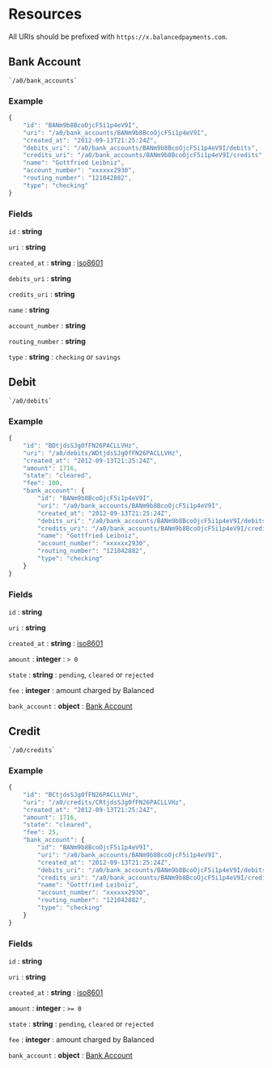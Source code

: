 # Resources

All URIs should be prefixed with `https://x.balancedpayments.com`.

## Bank Account

    `/a0/bank_accounts`

### Example

```javascript
{
    "id": "BANm9b8BcoOjcF5i1p4eV9I",
    "uri": "/a0/bank_accounts/BANm9b8BcoOjcF5i1p4eV9I",
    "created_at": "2012-09-13T21:25:24Z",
    "debits_uri": "/a0/bank_accounts/BANm9b8BcoOjcF5i1p4eV9I/debits",
    "credits_uri": "/a0/bank_accounts/BANm9b8BcoOjcF5i1p4eV9I/credits",
    "name": "Gottfried Leibniz",
    "account_number": "xxxxxx2930",
    "routing_number": "121042882",
    "type": "checking"
}
```

### Fields

`id`
: **string**

`uri`
: **string**

`created_at`
: **string**
: [iso8601](http://en.wikipedia.org/wiki/Iso8601)

`debits_uri`
: **string**

`credits_uri`
: **string**

`name`
: **string**

`account_number`
: **string**

`routing_number`
: **string**

`type`
: **string**
: `checking` or `savings`


## Debit

    `/a0/debits`

### Example

```javascript
{
    "id": "BDtjdsSJg0fFN26PACLLVHz",
    "uri": "/a0/debits/WDtjdsSJg0fFN26PACLLVHz",
    "created_at": "2012-09-13T21:25:24Z",
    "amount": 1716,
    "state": "cleared",
    "fee": 100,
    "bank_account": {
        "id": "BANm9b8BcoOjcF5i1p4eV9I",
        "uri": "/a0/bank_accounts/BANm9b8BcoOjcF5i1p4eV9I",
        "created_at": "2012-09-13T21:25:24Z",
        "debits_uri": "/a0/bank_accounts/BANm9b8BcoOjcF5i1p4eV9I/debits",
        "credits_uri": "/a0/bank_accounts/BANm9b8BcoOjcF5i1p4eV9I/credits",
        "name": "Gottfried Leibniz",
        "account_number": "xxxxxx2930",
        "routing_number": "121042882",
        "type": "checking"
    }
}
```

### Fields

`id`
: **string**

`uri`
: **string**

`created_at`
: **string**
: [iso8601](http://en.wikipedia.org/wiki/Iso8601)

`amount`
: **integer**
: `> 0`

`state`
: **string**
: `pending`, `cleared` or `rejected`

`fee`
: **integer**
: amount charged by Balanced

`bank_account`
: **object**
: [Bank Account](./resources/bank_accounts.rst)


## Credit

    `/a0/credits`

### Example

```javascript
{
    "id": "BCtjdsSJg0fFN26PACLLVHz",
    "uri": "/a0/credits/CRtjdsSJg0fFN26PACLLVHz",
    "created_at": "2012-09-13T21:25:24Z",
    "amount": 1716,
    "state": "cleared",
    "fee": 25,
    "bank_account": {
        "id": "BANm9b8BcoOjcF5i1p4eV9I",
        "uri": "/a0/bank_accounts/BANm9b8BcoOjcF5i1p4eV9I",
        "created_at": "2012-09-13T21:25:24Z",
        "debits_uri": "/a0/bank_accounts/BANm9b8BcoOjcF5i1p4eV9I/debits",
        "credits_uri": "/a0/bank_accounts/BANm9b8BcoOjcF5i1p4eV9I/credits",
        "name": "Gottfried Leibniz",
        "account_number": "xxxxxx2930",
        "routing_number": "121042882",
        "type": "checking"
    }
}
```

### Fields

`id`
: **string**

`uri`
: **string**

`created_at`
: **string**
: [iso8601](http://en.wikipedia.org/wiki/Iso8601)

`amount`
: **integer**
: `>= 0`

`state`
: **string**
: `pending`, `cleared` or `rejected`

`fee`
: **integer**
: amount charged by Balanced

`bank_account`
: **object**
: [Bank Account](./resources/bank_accounts.rst)